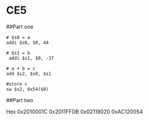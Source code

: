  CE5
===========

##Part one
``` 
# $s0 = a 
addi $s0, $0, 44   

# $s1 = b
 addi $s1, $0, -37 

# a + b = c
add $s2, $s0, $s1 

#store c
sw $s2, 0x54($0)    
```

##Part two

Hex
0x2010001C
0x2011FFDB
0x02119020
0xAC120054
